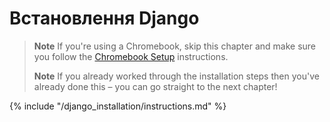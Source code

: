 # Встановлення Django

> **Note** If you're using a Chromebook, skip this chapter and make sure you follow the [Chromebook Setup](../chromebook_setup/README.md) instructions.
> 
> **Note** If you already worked through the installation steps then you've already done this – you can go straight to the next chapter!

{% include "/django_installation/instructions.md" %}